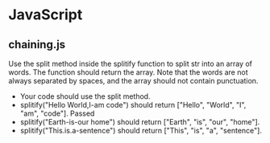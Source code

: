 # JavaScript
## chaining.js
Use the split method inside the splitify function to split str into an array of words. The function should return the array. Note that the
words are not always separated by spaces, and the array should not contain punctuation.
- Your code should use the split method.
- splitify("Hello World,I-am code") should return ["Hello", "World", "I", "am", "code"].
Passed
- splitify("Earth-is-our home") should return ["Earth", "is", "our", "home"].
- splitify("This.is.a-sentence") should return ["This", "is", "a", "sentence"].
